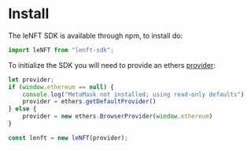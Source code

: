 # Install

The leNFT SDK is available through npm, to install do:

```javascript
import leNFT from "lenft-sdk";	
```

To initialize the SDK you will need to provide an ethers [provider](https://docs.ethers.org/v6/getting-started/#starting-connecting):

```javascript
let provider;
if (window.ethereum == null) {
    console.log("MetaMask not installed; using read-only defaults")
    provider = ethers.getDefaultProvider()
} else {
    provider = new ethers.BrowserProvider(window.ethereum)
}

const lenft = new leNFT(provider);
```

